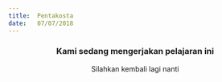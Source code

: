 ```yaml
---
title:  Pentakosta
date:   07/07/2018
---
```



### <center>Kami sedang mengerjakan pelajaran ini</center>
<center>Silahkan kembali lagi nanti</center>